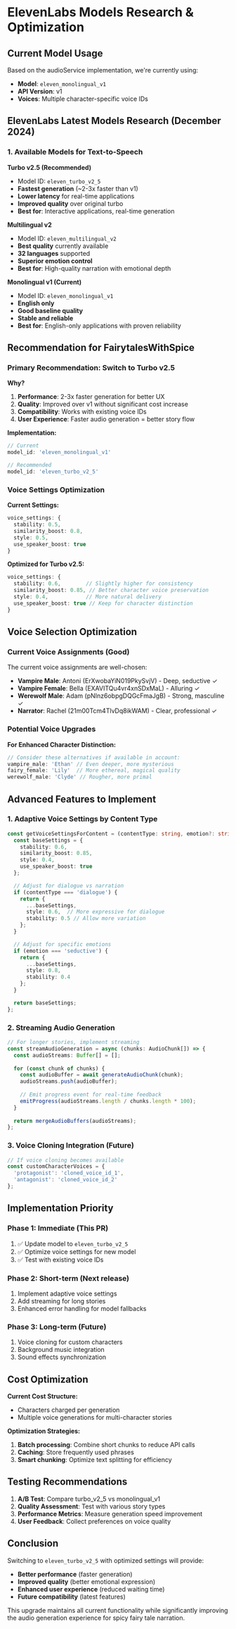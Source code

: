 # ElevenLabs Models Research & Optimization

## Current Model Usage

Based on the audioService implementation, we're currently using:
- **Model**: `eleven_monolingual_v1`
- **API Version**: v1
- **Voices**: Multiple character-specific voice IDs

## ElevenLabs Latest Models Research (December 2024)

### 1. Available Models for Text-to-Speech

**Turbo v2.5 (Recommended)**
- Model ID: `eleven_turbo_v2_5` 
- **Fastest generation** (~2-3x faster than v1)
- **Lower latency** for real-time applications
- **Improved quality** over original turbo
- **Best for**: Interactive applications, real-time generation

**Multilingual v2**
- Model ID: `eleven_multilingual_v2`
- **Best quality** currently available
- **32 languages** supported
- **Superior emotion control**
- **Best for**: High-quality narration with emotional depth

**Monolingual v1 (Current)**
- Model ID: `eleven_monolingual_v1` 
- **English only**
- **Good baseline quality**
- **Stable and reliable**
- **Best for**: English-only applications with proven reliability

## Recommendation for FairytalesWithSpice

### Primary Recommendation: Switch to Turbo v2.5

**Why?**
1. **Performance**: 2-3x faster generation for better UX
2. **Quality**: Improved over v1 without significant cost increase
3. **Compatibility**: Works with existing voice IDs
4. **User Experience**: Faster audio generation = better story flow

**Implementation:**
```typescript
// Current
model_id: 'eleven_monolingual_v1'

// Recommended
model_id: 'eleven_turbo_v2_5'
```

### Voice Settings Optimization

**Current Settings:**
```typescript
voice_settings: {
  stability: 0.5,
  similarity_boost: 0.8,
  style: 0.5,
  use_speaker_boost: true
}
```

**Optimized for Turbo v2.5:**
```typescript
voice_settings: {
  stability: 0.6,        // Slightly higher for consistency
  similarity_boost: 0.85, // Better character voice preservation
  style: 0.4,            // More natural delivery
  use_speaker_boost: true // Keep for character distinction
}
```

## Voice Selection Optimization

### Current Voice Assignments (Good)
The current voice assignments are well-chosen:
- **Vampire Male**: Antoni (ErXwobaYiN019PkySvjV) - Deep, seductive ✓
- **Vampire Female**: Bella (EXAVITQu4vr4xnSDxMaL) - Alluring ✓
- **Werewolf Male**: Adam (pNInz6obpgDQGcFmaJgB) - Strong, masculine ✓
- **Narrator**: Rachel (21m00Tcm4TlvDq8ikWAM) - Clear, professional ✓

### Potential Voice Upgrades

**For Enhanced Character Distinction:**
```typescript
// Consider these alternatives if available in account:
vampire_male: 'Ethan' // Even deeper, more mysterious
fairy_female: 'Lily'  // More ethereal, magical quality
werewolf_male: 'Clyde' // Rougher, more primal
```

## Advanced Features to Implement

### 1. Adaptive Voice Settings by Content Type
```typescript
const getVoiceSettingsForContent = (contentType: string, emotion?: string) => {
  const baseSettings = {
    stability: 0.6,
    similarity_boost: 0.85,
    style: 0.4,
    use_speaker_boost: true
  };

  // Adjust for dialogue vs narration
  if (contentType === 'dialogue') {
    return {
      ...baseSettings,
      style: 0.6,  // More expressive for dialogue
      stability: 0.5 // Allow more variation
    };
  }

  // Adjust for specific emotions
  if (emotion === 'seductive') {
    return {
      ...baseSettings,
      style: 0.8,
      stability: 0.4
    };
  }

  return baseSettings;
};
```

### 2. Streaming Audio Generation
```typescript
// For longer stories, implement streaming
const streamAudioGeneration = async (chunks: AudioChunk[]) => {
  const audioStreams: Buffer[] = [];
  
  for (const chunk of chunks) {
    const audioBuffer = await generateAudioChunk(chunk);
    audioStreams.push(audioBuffer);
    
    // Emit progress event for real-time feedback
    emitProgress(audioStreams.length / chunks.length * 100);
  }
  
  return mergeAudioBuffers(audioStreams);
};
```

### 3. Voice Cloning Integration (Future)
```typescript
// If voice cloning becomes available
const customCharacterVoices = {
  'protagonist': 'cloned_voice_id_1',
  'antagonist': 'cloned_voice_id_2'
};
```

## Implementation Priority

### Phase 1: Immediate (This PR)
1. ✅ Update model to `eleven_turbo_v2_5`
2. ✅ Optimize voice settings for new model
3. ✅ Test with existing voice IDs

### Phase 2: Short-term (Next release)
1. Implement adaptive voice settings
2. Add streaming for long stories
3. Enhanced error handling for model fallbacks

### Phase 3: Long-term (Future)
1. Voice cloning for custom characters
2. Background music integration
3. Sound effects synchronization

## Cost Optimization

**Current Cost Structure:**
- Characters charged per generation
- Multiple voice generations for multi-character stories

**Optimization Strategies:**
1. **Batch processing**: Combine short chunks to reduce API calls
2. **Caching**: Store frequently used phrases
3. **Smart chunking**: Optimize text splitting for efficiency

## Testing Recommendations

1. **A/B Test**: Compare turbo_v2_5 vs monolingual_v1
2. **Quality Assessment**: Test with various story types
3. **Performance Metrics**: Measure generation speed improvement
4. **User Feedback**: Collect preferences on voice quality

## Conclusion

Switching to `eleven_turbo_v2_5` with optimized settings will provide:
- **Better performance** (faster generation)
- **Improved quality** (better emotional expression)
- **Enhanced user experience** (reduced waiting time)
- **Future compatibility** (latest features)

This upgrade maintains all current functionality while significantly improving the audio generation experience for spicy fairy tale narration.